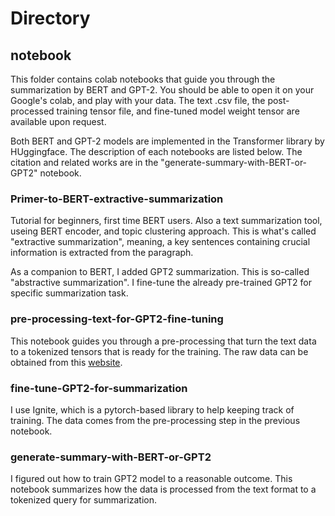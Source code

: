 # Directory

## notebook

This folder contains colab notebooks that guide you through the summarization by BERT and GPT-2. You should be able to open it on your Google's colab, and play with your data. The text .csv file, the post-processed training tensor file, and fine-tuned model weight tensor are available upon request. 

Both BERT and GPT-2 models are implemented in the Transformer library by HUggingface. The description of each notebooks are listed below. The citation and related works are in the "generate-summary-with-BERT-or-GPT2" notebook.

### Primer-to-BERT-extractive-summarization
 
Tutorial for beginners, first time BERT users. Also a text summarization tool, useing BERT encoder, and topic clustering approach. This is what's called "extractive summarization", meaning, a key sentences containing crucial information is extracted from the paragraph.

As a companion to BERT, I added GPT2 summarization. This is so-called "abstractive summarization". I fine-tune the already pre-trained GPT2 for specific summarization task.

### pre-processing-text-for-GPT2-fine-tuning
This notebook guides you through a pre-processing that turn the text data to a tokenized tensors that is ready for the training. The raw data can be obtained from this [website](https://www.kaggle.com/allen-institute-for-ai/CORD-19-research-challenge).

### fine-tune-GPT2-for-summarization
I use Ignite, which is a pytorch-based library to help keeping track of training. The data comes from the pre-processing step in the previous notebook.

### generate-summary-with-BERT-or-GPT2
I figured out how to train GPT2 model to a reasonable outcome. This notebook summarizes how the data is processed from the text format to a tokenized query for summarization.
